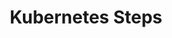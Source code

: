 ---
layout: src/layouts/Default.astro
pubDate: 1000-01-01
modDate: 1000-01-01
title: Kubernetes Steps
navTitle: Overview
description: Kubernetes Steps
navOrder: 10
hideInThisSectionHeader: true
---